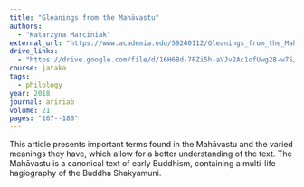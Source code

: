 ```yaml
---
title: "Gleanings from the Mahāvastu"
authors:
  - "Katarzyna Marciniak"
external_url: "https://www.academia.edu/59240112/Gleanings_from_the_Mah%C4%81vastu"
drive_links:
  - "https://drive.google.com/file/d/16H6Bd-7FZi5h-aVJv2Ac1ofUwg28-w7S/view?usp=sharing"
course: jataka
tags:
  - philology
year: 2018
journal: aririab
volume: 21
pages: "167--180"
---
```


This article presents important terms found in the Mahāvastu and the varied meanings they have, which allow for a better understanding of the text. The Mahāvastu is a canonical text of early Buddhism, containing a multi-life hagiography of the Buddha Shakyamuni.